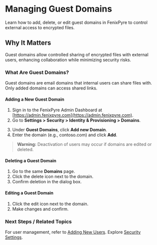 # Managing Guest Domains

Learn how to add, delete, or edit guest domains in FenixPyre to control external access to encrypted files.


## Why It Matters
Guest domains allow controlled sharing of encrypted files with external users, enhancing collaboration while minimizing security risks.

### What Are Guest Domains?
Guest domains are email domains that internal users can share files with. Only added domains can access shared links.

#### Adding a New Guest Domain
1. Sign in to the FenixPyre Admin Dashboard at [https://admin.fenixpyre.com](https://admin.fenixpyre.com).
2. Go to **Settings > Security > Identity & Provisioning > Domains**.

<!-- IMG: ./media/04-admin-guide/domains-page-screenshot.png | Alt: Domains section in Admin Dashboard -->

3. Under **Guest Domains**, click **Add new Domain**.
4. Enter the domain (e.g., contoso.com) and click **Add**.

<!-- IMG: ./media/04-admin-guide/add-domain-screenshot.png | Alt: Add domain form -->

> **Warning:** Deactivation of users may occur if domains are edited or deleted.

#### Deleting a Guest Domain
1. Go to the same **Domains** page.
2. Click the delete icon next to the domain.
3. Confirm deletion in the dialog box.

<!-- IMG: ./media/04-admin-guide/delete-domain-screenshot.png | Alt: Delete domain confirmation -->

#### Editing a Guest Domain
1. Click the edit icon next to the domain.
2. Make changes and confirm.

<!-- IMG: ./media/04-admin-guide/edit-domain-screenshot.png | Alt: Edit domain interface -->

### Next Steps / Related Topics
For user management, refer to [Adding New Users](/04-admin-guide/add-new-user). Explore [Security Settings](/04-admin-guide/security-settings).